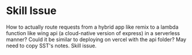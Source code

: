 # Skill Issue

How to actually route requests from a hybrid app like remix to a lambda function like wing api (a cloud-native version of express) in a serverless manner? Could it be similar to deploying on vercel with the api folder? May need to copy SST's notes. Skill issue.
